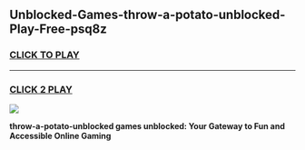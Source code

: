 
## Unblocked-Games-throw-a-potato-unblocked-Play-Free-psq8z
<h3>
<a href="https://premium76.site?title=throw-a-potato-unblocked&ref=12A">CLICK TO PLAY</a></h3>
<hr>

<h3>
<a href="https://premium76.site?title=throw-a-potato-unblocked&ref=12A">CLICK 2 PLAY</a>
  
</h3>

<a href="https://premium76.site?title=throw-a-potato-unblocked&ref=12A"><img src="https://clearcache.store/games.png"></a>


**throw-a-potato-unblocked games unblocked: Your Gateway to Fun and Accessible Online Gaming**
